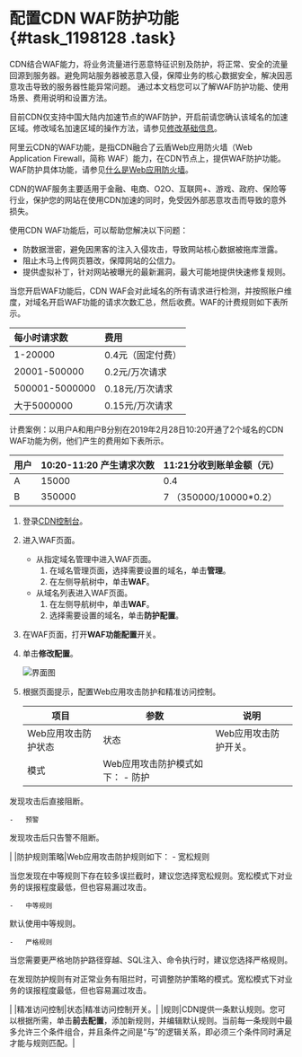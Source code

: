 # 配置CDN WAF防护功能 {#task_1198128 .task}

CDN结合WAF能力，将业务流量进行恶意特征识别及防护，将正常、安全的流量回源到服务器。避免网站服务器被恶意入侵，保障业务的核心数据安全，解决因恶意攻击导致的服务器性能异常问题。 通过本文档您可以了解WAF防护功能、使用场景、费用说明和设置方法。

目前CDN仅支持中国大陆内加速节点的WAF防护，开启前请您确认该域名的加速区域。修改域名加速区域的操作方法，请参见[修改基础信息](intl.zh-CN/域名管理/基本配置/修改基础信息.md#)。

阿里云CDN的WAF功能，是指CDN融合了云盾Web应用防火墙（Web Application Firewall，简称 WAF）能力，在CDN节点上，提供WAF防护功能。WAF防护具体功能，请参见[什么是Web应用防火墙](https://help.aliyun.com/document_detail/28517.html)。

CDN的WAF服务主要适用于金融、电商、O2O、互联网+、游戏、政府、保险等行业，保护您的网站在使用CDN加速的同时，免受因外部恶意攻击而导致的意外损失。

使用CDN WAF功能后，可以帮助您解决以下问题：

-   防数据泄密，避免因黑客的注入入侵攻击，导致网站核心数据被拖库泄露。
-   阻止木马上传网页篡改，保障网站的公信力。
-   提供虚拟补丁，针对网站被曝光的最新漏洞，最大可能地提供快速修复规则。

当您开启WAF功能后，CDN WAF会对此域名的所有请求进行检测，并按照账户维度，对域名开启WAF功能的请求次数汇总，然后收费。WAF的计费规则如下表所示。

|每小时请求数|费用|
|:-----|:-|
|1-20000|0.4元（固定付费）|
|20001-500000|0.2元/万次请求|
|500001-5000000|0.18元/万次请求|
|大于5000000|0.15元/万次请求|

计费案例：以用户A和用户B分别在2019年2月28日10:20开通了2个域名的CDN WAF功能为例，他们产生的费用如下表所示。

|用户|10:20-11:20 产生请求次数|11:21分收到账单金额（元）|
|:-|:-----------------|:--------------|
|A|15000|0.4|
|B|350000|7 （350000/10000\*0.2）|

1.  登录[CDN控制台](https://cdn.console.aliyun.com)。
2.  进入WAF页面。 
    -   从指定域名管理中进入WAF页面。
        1.  在域名管理页面，选择需要设置的域名，单击**管理**。
        2.  在左侧导航树中，单击**WAF**。
    -   从域名列表进入WAF页面。
        1.  在左侧导航树中，单击**WAF**。
        2.  选择需要设置的域名，单击**防护配置**。
3.  在WAF页面，打开**WAF功能配置**开关。
4.  单击**修改配置**。 

    ![界面图](http://static-aliyun-doc.oss-cn-hangzhou.aliyuncs.com/assets/img/134870/156333497451524_zh-CN.png)

5.  根据页面提示，配置Web应用攻击防护和精准访问控制。 

    |项目|参数|说明|
    |--|--|--|
    |Web应用攻击防护状态|状态|Web应用攻击防护开关。|
    |模式|Web应用攻击防护模式如下：     -   防护

发现攻击后直接阻断。

    -   预警

发现攻击后只告警不阻断。

 |
    |防护规则策略|Web应用攻击防护规则如下：     -   宽松规则

当您发现在中等规则下存在较多误拦截时，建议您选择宽松规则。宽松模式下对业务的误报程度最低，但也容易漏过攻击。

    -   中等规则

默认使用中等规则。

    -   严格规则

当您需要更严格地防护路径穿越、SQL注入、命令执行时，建议您选择严格规则。

 在发现防护规则有对正常业务有阻拦时，可调整防护策略的模式。宽松模式下对业务的误报程度最低，但也容易漏过攻击。

 |
    |精准访问控制|状态|精准访问控制开关。|
    |规则|CDN提供一条默认规则。您可以根据所需，单击**前去配置**，添加新规则，并编辑默认规则。当前每一条规则中最多允许三个条件组合，并且条件之间是“与”的逻辑关系，即必须三个条件同时满足才能与规则匹配。|


